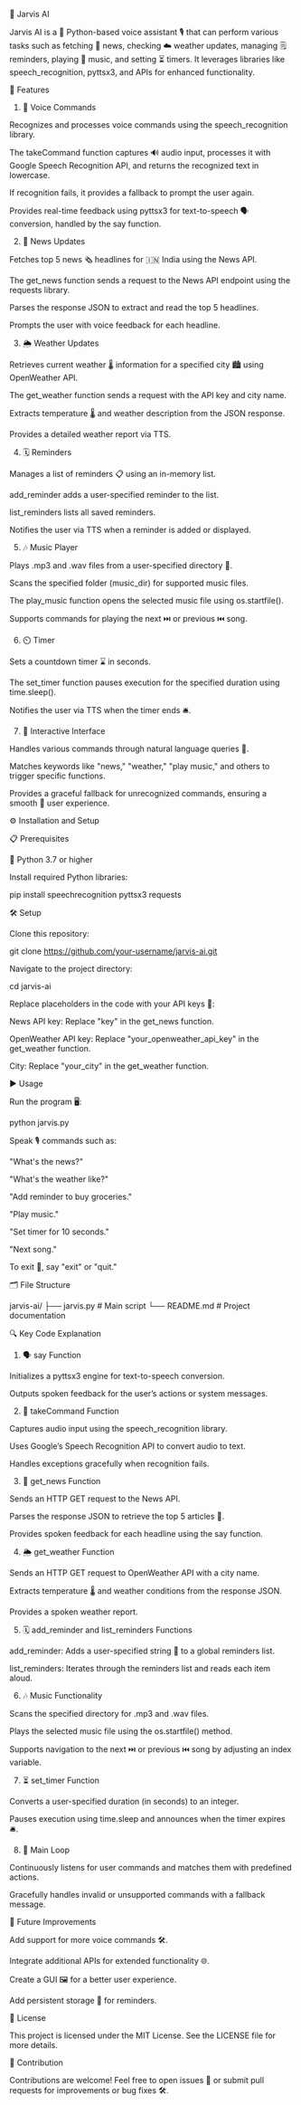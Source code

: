 🤖 Jarvis AI

Jarvis AI is a 🐍 Python-based voice assistant 🎙️ that can perform various tasks such as fetching 📰 news, checking ☁️ weather updates, managing 🗒️ reminders, playing 🎵 music, and setting ⏳ timers. It leverages libraries like speech_recognition, pyttsx3, and APIs for enhanced functionality.

🌟 Features

1. 🎤 Voice Commands

Recognizes and processes voice commands using the speech_recognition library.

The takeCommand function captures 🔊 audio input, processes it with Google Speech Recognition API, and returns the recognized text in lowercase.

If recognition fails, it provides a fallback to prompt the user again.

Provides real-time feedback using pyttsx3 for text-to-speech 🗣️ conversion, handled by the say function.

2. 📰 News Updates

Fetches top 5 news 🗞️ headlines for 🇮🇳 India using the News API.

The get_news function sends a request to the News API endpoint using the requests library.

Parses the response JSON to extract and read the top 5 headlines.

Prompts the user with voice feedback for each headline.

3. 🌦️ Weather Updates

Retrieves current weather 🌡️ information for a specified city 🏙️ using OpenWeather API.

The get_weather function sends a request with the API key and city name.

Extracts temperature 🌡️ and weather description from the JSON response.

Provides a detailed weather report via TTS.

4. 🗓️ Reminders

Manages a list of reminders 📋 using an in-memory list.

add_reminder adds a user-specified reminder to the list.

list_reminders lists all saved reminders.

Notifies the user via TTS when a reminder is added or displayed.

5. 🎶 Music Player

Plays .mp3 and .wav files from a user-specified directory 📂.

Scans the specified folder (music_dir) for supported music files.

The play_music function opens the selected music file using os.startfile().

Supports commands for playing the next ⏭️ or previous ⏮️ song.

6. ⏲️ Timer

Sets a countdown timer ⌛ in seconds.

The set_timer function pauses execution for the specified duration using time.sleep().

Notifies the user via TTS when the timer ends 🛎️.

7. 🤝 Interactive Interface

Handles various commands through natural language queries 📣.

Matches keywords like "news," "weather," "play music," and others to trigger specific functions.

Provides a graceful fallback for unrecognized commands, ensuring a smooth 🧈 user experience.

⚙️ Installation and Setup

📋 Prerequisites

🐍 Python 3.7 or higher

Install required Python libraries:

pip install speechrecognition pyttsx3 requests

🛠️ Setup

Clone this repository:

git clone https://github.com/your-username/jarvis-ai.git

Navigate to the project directory:

cd jarvis-ai

Replace placeholders in the code with your API keys 🔑:

News API key: Replace "key" in the get_news function.

OpenWeather API key: Replace "your_openweather_api_key" in the get_weather function.

City: Replace "your_city" in the get_weather function.

▶️ Usage

Run the program 🖥️:

python jarvis.py

Speak 🎙️ commands such as:

"What's the news?"

"What's the weather like?"

"Add reminder to buy groceries."

"Play music."

"Set timer for 10 seconds."

"Next song."

To exit 🚪, say "exit" or "quit."

🗂️ File Structure

jarvis-ai/
├── jarvis.py  # Main script
└── README.md  # Project documentation

🔍 Key Code Explanation

1. 🗣️ say Function

Initializes a pyttsx3 engine for text-to-speech conversion.

Outputs spoken feedback for the user’s actions or system messages.

2. 🎤 takeCommand Function

Captures audio input using the speech_recognition library.

Uses Google’s Speech Recognition API to convert audio to text.

Handles exceptions gracefully when recognition fails.

3. 📰 get_news Function

Sends an HTTP GET request to the News API.

Parses the response JSON to retrieve the top 5 articles 📰.

Provides spoken feedback for each headline using the say function.

4. 🌦️ get_weather Function

Sends an HTTP GET request to OpenWeather API with a city name.

Extracts temperature 🌡️ and weather conditions from the response JSON.

Provides a spoken weather report.

5. 🗓️ add_reminder and list_reminders Functions

add_reminder: Adds a user-specified string 📌 to a global reminders list.

list_reminders: Iterates through the reminders list and reads each item aloud.

6. 🎶 Music Functionality

Scans the specified directory for .mp3 and .wav files.

Plays the selected music file using the os.startfile() method.

Supports navigation to the next ⏭️ or previous ⏮️ song by adjusting an index variable.

7. ⏳ set_timer Function

Converts a user-specified duration (in seconds) to an integer.

Pauses execution using time.sleep and announces when the timer expires 🛎️.

8. 🔄 Main Loop

Continuously listens for user commands and matches them with predefined actions.

Gracefully handles invalid or unsupported commands with a fallback message.

🔮 Future Improvements

Add support for more voice commands 🛠️.

Integrate additional APIs for extended functionality 🌐.

Create a GUI 🖼️ for a better user experience.

Add persistent storage 📂 for reminders.

📜 License

This project is licensed under the MIT License. See the LICENSE file for more details.

🤝 Contribution

Contributions are welcome! Feel free to open issues 🐞 or submit pull requests for improvements or bug fixes 🛠️.
